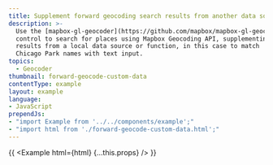 ```yaml
---
title: Supplement forward geocoding search results from another data source
description: >-
  Use the [mapbox-gl-geocoder](https://github.com/mapbox/mapbox-gl-geocoder)
  control to search for places using Mapbox Geocoding API, supplementing
  results from a local data source or function, in this case to match
  Chicago Park names with text input.
topics:
  - Geocoder
thumbnail: forward-geocode-custom-data
contentType: example
layout: example
language:
- JavaScript
prependJs:
- "import Example from '../../components/example';"
- "import html from './forward-geocode-custom-data.html';"
---
```


{{ <Example html={html} {...this.props} /> }}
